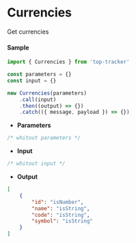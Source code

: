 # Currencies

Get currencies

#### Sample

```js
import { Currencies } from 'top-tracker'

const parameters = {}
const input = {}

new Currencies(parameters)
    .call(input)
    .then((output) => {})
    .catch(({ message, payload }) => {})
```

-   **Parameters**

```js
/* whitout parameters */
```

-   **Input**

```js
/* whitout input */
```

-   **Output**

```json
[
    {
        "id": "isNumber",
        "name": "isString",
        "code": "isString",
        "symbol": "isString"
    }
]
```


